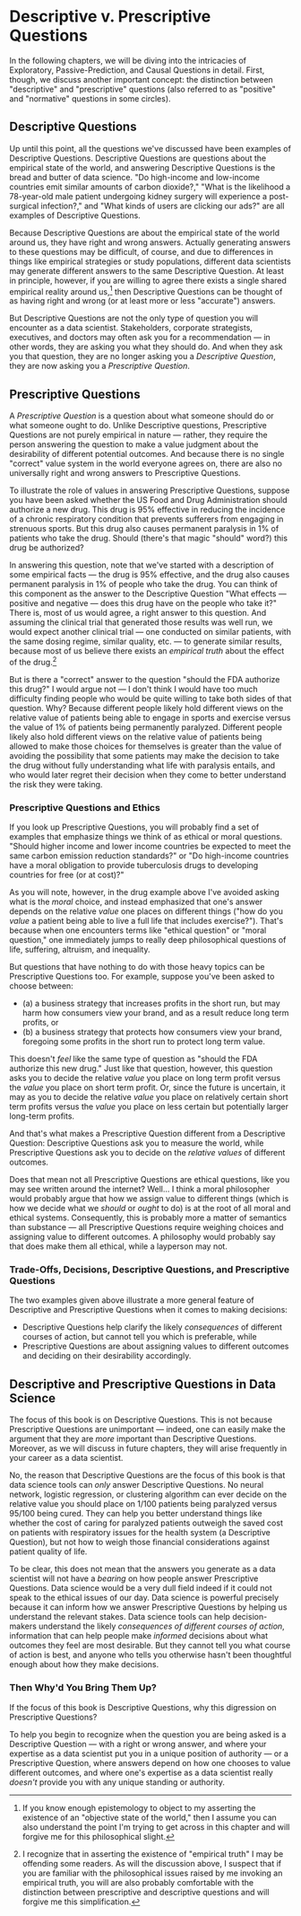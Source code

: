 # Descriptive v. Prescriptive Questions


In the following chapters, we will be diving into the intricacies of Exploratory, Passive-Prediction, and Causal Questions in detail. First, though, we discuss another important concept: the distinction between "descriptive" and "prescriptive" questions (also referred to as "positive" and "normative" questions in some circles).

## Descriptive Questions

Up until this point, all the questions we've discussed have been examples of Descriptive Questions. Descriptive Questions are questions about the empirical state of the world, and answering Descriptive Questions is the bread and butter of data science. "Do high-income and low-income countries emit similar amounts of carbon dioxide?," "What is the likelihood a 78-year-old male patient undergoing kidney surgery will experience a post-surgical infection?," and "What kinds of users are clicking our ads?" are all examples of Descriptive Questions. 

Because Descriptive Questions are about the empirical state of the world around us, they have right and wrong answers. Actually generating answers to these questions may be difficult, of course, and due to differences in things like empirical strategies or study populations, different data scientists may generate different answers to the same Descriptive Question. At least in principle, however, if you are willing to agree there exists a single shared empirical reality around us,[^objectivereality] then Descriptive Questions can be thought of as having right and wrong (or at least more or less "accurate") answers.

[^objectivereality]: If you know enough epistemology to object to my asserting the existence of an "objective state of the world," then I assume you can also understand the point I'm trying to get across in this chapter and will forgive me for this philosophical slight.

But Descriptive Questions are not the only type of question you will encounter as a data scientist. Stakeholders, corporate strategists, executives, and doctors may often ask you for a recommendation — in other words, they are asking you what they should do. And when they ask you that question, they are no longer asking you a *Descriptive Question*, they are now asking you a *Prescriptive Question*.

## Prescriptive Questions

A *Prescriptive Question* is a question about what someone should do or what someone ought to do. Unlike Descriptive questions, Prescriptive Questions are not purely empirical in nature — rather, they require the person answering the question to make a value judgment about the desirability of different potential outcomes. And because there is no single "correct" value system in the world everyone agrees on, there are also no universally right and wrong answers to Prescriptive Questions.

To illustrate the role of values in answering Prescriptive Questions, suppose you have been asked whether the US Food and Drug Administration should authorize a new drug. This drug is 95% effective in reducing the incidence of a chronic respiratory condition that prevents sufferers from engaging in strenuous sports. But this drug also causes permanent paralysis in 1% of patients who take the drug. Should (there's that magic "should" word?) this drug be authorized?

In answering this question, note that we've started with a description of some empirical facts — the drug is 95% effective, and the drug also causes permanent paralysis in 1% of people who take the drug. You can think of this component as the answer to the Descriptive Question "What effects — positive and negative — does this drug have on the people who take it?" There is, most of us would agree, a right answer to this question. And assuming the clinical trial that generated those results was well run, we would expect another clinical trial — one conducted on similar patients, with the same dosing regime, similar quality, etc. — to generate similar results, because most of us believe there exists an *empirical truth* about the effect of the drug.[^objectivereality2]

[^objectivereality2]: I recognize that in asserting the existence of "empirical truth" I may be offending some readers. As will the discussion above, I suspect that if you are familiar with the philosophical issues raised by me invoking an empirical truth, you will are also probably comfortable with the distinction between prescriptive and descriptive questions and will forgive me this simplification.

But is there a "correct" answer to the question "should the FDA authorize this drug?" I would argue not — I don't think I would have too much difficulty finding people who would be quite willing to take both sides of that question. Why? Because different people likely hold different views on the relative value of patients being able to engage in sports and exercise versus the value of 1% of patients being permanently paralyzed. Different people likely also hold different views on the relative value of patients being allowed to make those choices for themselves is greater than the value of avoiding the possibility that some patients may make the decision to take the drug without fully understanding what life with paralysis entails, and who would later regret their decision when they come to better understand the risk they were taking. 

### Prescriptive Questions and Ethics

If you look up Prescriptive Questions, you will probably find a set of examples that emphasize things we think of as ethical or moral questions. "Should higher income and lower income countries be expected to meet the same carbon emission reduction standards?" or "Do high-income countries have a moral obligation to provide tuberculosis drugs to developing countries for free (or at cost)?"

As you will note, however, in the drug example above I've avoided asking what is the *moral* choice, and instead emphasized that one's answer depends on the relative *value* one places on different things ("how do you *value* a patient being able to live a full life that includes exercise?"). That's because when one encounters terms like "ethical question" or "moral question," one immediately jumps to really deep philosophical questions of life, suffering, altruism, and inequality. 

But questions that have nothing to do with those heavy topics can be Prescriptive Questions too. For example, suppose you've been asked to choose between:

- (a) a business strategy that increases profits in the short run, but may harm how consumers view your brand, and as a result reduce long term profits, or
- (b) a business strategy that protects how consumers view your brand, foregoing some profits in the short run to protect long term value.

This doesn't *feel* like the same type of question as "should the FDA authorize this new drug." Just like that question, however, this question asks you to decide the relative *value* you place on long term profit versus the *value* you place on short term profit. Or, since the future is uncertain, it may as you to decide the relative *value* you place on relatively certain short term profits versus the *value* you place on less certain but potentially larger long-term profits.

And that's what makes a Prescriptive Question different from a Descriptive Question: Descriptive Questions ask you to measure the world, while Prescriptive Questions ask you to decide on the *relative values* of different outcomes.

Does that mean not all Prescriptive Questions are ethical questions, like you may see written around the internet? Well... I think a moral philosopher would probably argue that how we assign value to different things (which is how we decide what we *should* or *ought* to do) is at the root of all moral and ethical systems. Consequently, this is probably more a matter of semantics than substance — all Prescriptive Questions require weighing choices and assigning value to different outcomes. A philosophy would probably say that does make them all ethical, while a layperson may not.

### Trade-Offs, Decisions, Descriptive Questions, and Prescriptive Questions

The two examples given above illustrate a more general feature of Descriptive and Prescriptive Questions when it comes to making decisions: 

- Descriptive Questions help clarify the likely *consequences* of different courses of action, but cannot tell you which is preferable, while
- Prescriptive Questions are about assigning values to different outcomes and deciding on their desirability accordingly.

## Descriptive and Prescriptive Questions in Data Science

The focus of this book is on Descriptive Questions. This is not because Prescriptive Questions are unimportant — indeed, one can easily make the argument that they are *more* important than Descriptive Questions. Moreover, as we will discuss in future chapters, they will arise frequently in your career as a data scientist. 

No, the reason that Descriptive Questions are the focus of this book is that data science tools can *only* answer Descriptive Questions. No neural network, logistic regression, or clustering algorithm can ever decide on the relative value you should place on 1/100 patients being paralyzed versus 95/100 being cured. They can help you better understand things like whether the cost of caring for paralyzed patients outweigh the saved cost on patients with respiratory issues for the health system (a Descriptive Question), but not how to weigh those financial considerations against patient quality of life.

To be clear, this does not mean that the answers you generate as a data scientist will not have a *bearing* on how people answer Prescriptive Questions. Data science would be a very dull field indeed if it could not speak to the ethical issues of our day. Data science is powerful precisely because it can inform how we answer Prescriptive Questions by helping us understand the relevant stakes. Data science tools can help decision-makers understand the likely *consequences of different courses of action*, information that can help people make *informed* decisions about what outcomes they feel are most desirable. But they cannot tell you what course of action is best, and anyone who tells you otherwise hasn't been thoughtful enough about how they make decisions.

### Then Why'd You Bring Them Up?

If the focus of this book is Descriptive Questions, why this digression on Prescriptive Questions? 

To help you begin to recognize when the question you are being asked is a Descriptive Question — with a right or wrong answer, and where your expertise as a data scientist put you in a unique position of authority — or a Prescriptive Question, where answers depend on how one chooses to value different outcomes, and where one's expertise as a data scientist really *doesn't* provide you with any unique standing or authority. 
